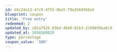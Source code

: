 ```yaml
---
id: d4c24a13-47c9-4755-8be5-79a2b68566a5
blueprint: coupon
title: 'Free entry'
redeemed: 2
updated_by: c82a7926-03bd-4bb0-81b3-2109899ea6c9
updated_at: 1656588020
type: percentage
coupon_value: '100'
---
```

